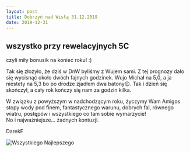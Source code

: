```yaml
---
layout: post
title: Dobrzyń nad Wisłą 31.12.2019
date: 2019-12-31
---
```


## wszystko przy rewelacyjnych 5C  

czyli miły bonusik na koniec roku! :)  

Tak się złożyło, że dziś w DnW byliśmy z Wujem sami. 
Z tej prognozy dało się wycisnąć około dwóch fajnych godzinek. 
Wujo Michał na 5,0, a ja niestety na 5,3 bo po drodze zjadłem dwa batony😉. 
Tak i dzień się skończył, a cały rok kończy się nam za godzin kilka.  

W związku z powyższym w nadchodzącym roku, życzymy Wam Amigos stopy wody pod finem, 
fantastycznego warunu, dobrych fal, równego wiatru, postępów i wszystkiego co tam sobie wymarzycie!  
No i najważniejsze... żadnych kontuzji.  

DarekF  

![Wszystkiego Najlepszego](https://raw.githubusercontent.com/naspocie/blog/master/images/2019-12-31-Dobrzyn/sylwester2019-1.jpg "Wszystkiego Najlepszego")  
